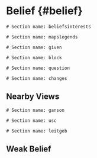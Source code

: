# Belief {#belief}

```{r child='02s-Beliefs_and_Interests.md'}
# Section name: beliefsinterests
```

```{r child='02s-mapslegends.md'}
# Section name: mapslegends
```

```{r child='02s-given.md'}
# Section name: given
```

```{r child='02s-block.md'}
# Section name: block
```

```{r child='02s-questions.md'}
# Section name: question
```

```{r child='02s-changes.md'}
# Section name: changes
```

## Nearby Views

```{r child='02ss-ganson.md'}
# Section name: ganson
```

```{r child='02ss-usc.md'}
# Section name: usc
```

```{r child='02ss-leitgeb.md'}
# Section name: leitgeb
```

## Weak Belief
